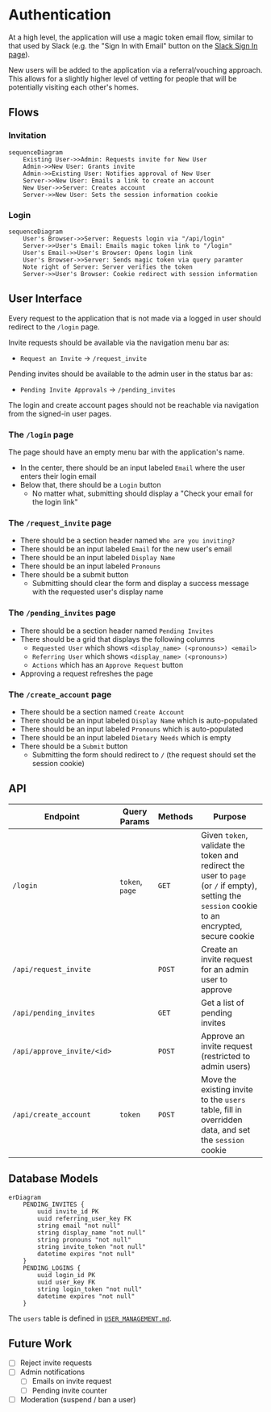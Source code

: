 # Authentication

At a high level, the application will use a magic token email flow, similar to that used by Slack (e.g. the "Sign In with Email" button on the [Slack Sign In page](https://slack.com/signin%20#/signin)).

New users will be added to the application via a referral/vouching approach. This allows for a slightly higher level of vetting for people that will be potentially visiting each other's homes.

## Flows

### Invitation

```mermaid
sequenceDiagram
    Existing User->>Admin: Requests invite for New User
    Admin->>New User: Grants invite
    Admin->>Existing User: Notifies approval of New User
    Server->>New User: Emails a link to create an account
    New User->>Server: Creates account
    Server->>New User: Sets the session information cookie
```

### Login

```mermaid
sequenceDiagram
    User's Browser->>Server: Requests login via "/api/login"
    Server->>User's Email: Emails magic token link to "/login"
    User's Email->>User's Browser: Opens login link
    User's Browser->>Server: Sends magic token via query paramter
    Note right of Server: Server verifies the token
    Server->>User's Browser: Cookie redirect with session information
```

## User Interface

Every request to the application that is not made via a logged in user should redirect to the `/login` page.

Invite requests should be available via the navigation menu bar as:

* `Request an Invite` -> `/request_invite`

Pending invites should be available to the admin user in the status bar as:

* `Pending Invite Approvals` -> `/pending_invites`

The login and create account pages should not be reachable via navigation from the signed-in user pages.

### The `/login` page

The page should have an empty menu bar with the application's name.

* In the center, there should be an input labeled `Email` where the user enters their login email
* Below that, there should be a `Login` button
  * No matter what, submitting should display a "Check your email for the login link"

### The `/request_invite` page

* There should be a section header named `Who are you inviting?`
* There should be an input labeled `Email` for the new user's email
* There should be an input labeled `Display Name`
* There should be an input labeled `Pronouns`
* There should be a submit button
  * Submitting should clear the form and display a success message with the requested user's display name

### The `/pending_invites` page

* There should be a section header named `Pending Invites`
* There should be a grid that displays the following columns
  * `Requested User` which shows `<display_name> (<pronouns>) <email>`
  * `Referring User` which shows `<display_name> (<pronouns>)`
  * `Actions` which has an `Approve Request` button
* Approving a request refreshes the page

### The `/create_account` page

* There should be a section named `Create Account`
* There should be an input labeled `Display Name` which is auto-populated
* There should be an input labeled `Pronouns` which is auto-populated
* There should be an input labeled `Dietary Needs` which is empty
* There should be a `Submit` button
  * Submitting the form should redirect to `/` (the request should set the session cookie)

## API

Endpoint                   | Query Params    | Methods |Purpose
---------------------------|-----------------|---------|-------------------------------------------------------------------------------------------------------------------------------------------------
`/login`                   | `token`, `page` | `GET`   | Given `token`, validate the token and redirect the user to `page` (or `/` if empty), setting the `session` cookie to an encrypted, secure cookie
`/api/request_invite`      |                 | `POST`  | Create an invite request for an admin user to approve
`/api/pending_invites`     |                 | `GET`   | Get a list of pending invites
`/api/approve_invite/<id>` |                 | `POST`  | Approve an invite request (restricted to admin users)
`/api/create_account`      | `token`         | `POST`  | Move the existing invite to the `users` table, fill in overridden data, and set the `session` cookie

## Database Models

```mermaid
erDiagram
    PENDING_INVITES {
        uuid invite_id PK
        uuid referring_user_key FK
        string email "not null"
        string display_name "not null"
        string pronouns "not null"
        string invite_token "not null"
        datetime expires "not null"
    }
    PENDING_LOGINS {
        uuid login_id PK
        uuid user_key FK
        string login_token "not null"
        datetime expires "not null"
    }
```

The `users` table is defined in [`USER_MANAGEMENT.md`](./USER_MANAGEMENT.md).

## Future Work

- [ ] Reject invite requests
- [ ] Admin notifications
  - [ ] Emails on invite request
  - [ ] Pending invite counter
- [ ] Moderation (suspend / ban a user)
